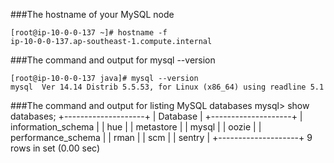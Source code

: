 ###The hostname of your MySQL node
```
[root@ip-10-0-0-137 ~]# hostname -f
ip-10-0-0-137.ap-southeast-1.compute.internal
```

###The command and output for mysql --version
```
[root@ip-10-0-0-137 java]# mysql --version
mysql  Ver 14.14 Distrib 5.5.53, for Linux (x86_64) using readline 5.1
```
###The command and output for listing MySQL databases
mysql> show databases;
+--------------------+
| Database           |
+--------------------+
| information_schema |
| hue                |
| metastore          |
| mysql              |
| oozie              |
| performance_schema |
| rman               |
| scm                |
| sentry             |
+--------------------+
9 rows in set (0.00 sec)
